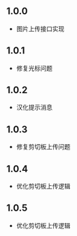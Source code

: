 ## 1.0.0
- 图片上传接口实现
## 1.0.1
- 修复光标问题
## 1.0.2
- 汉化提示消息
## 1.0.3
- 修复剪切板上传问题
## 1.0.4
- 优化剪切板上传逻辑
## 1.0.5
- 优化剪切板上传逻辑
